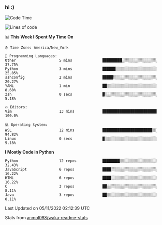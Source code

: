 ### hi :)

<!--START_SECTION:waka-->
![Code Time](http://img.shields.io/badge/Code%20Time-945%20hrs%2017%20mins-blue)

![Lines of code](https://img.shields.io/badge/From%20Hello%20World%20I%27ve%20Written-600%20Thousand%20lines%20of%20code-blue)

📊 **This Week I Spent My Time On** 

```text
⌚︎ Time Zone: America/New_York

💬 Programming Languages: 
Other                    5 mins              █████████░░░░░░░░░░░░░░░░   37.75% 
Python                   3 mins              ██████░░░░░░░░░░░░░░░░░░░   25.85% 
sshconfig                2 mins              █████░░░░░░░░░░░░░░░░░░░░   20.27% 
YAML                     1 min               ██░░░░░░░░░░░░░░░░░░░░░░░   8.68% 
zsh                      0 secs              █░░░░░░░░░░░░░░░░░░░░░░░░   5.18%

🔥 Editors: 
Vim                      13 mins             █████████████████████████   100.0%

💻 Operating System: 
WSL                      12 mins             ███████████████████████░░   94.82% 
Linux                    0 secs              █░░░░░░░░░░░░░░░░░░░░░░░░   5.18%

```

**I Mostly Code in Python** 

```text
Python                   12 repos            ████████░░░░░░░░░░░░░░░░░   32.43% 
JavaScript               6 repos             ████░░░░░░░░░░░░░░░░░░░░░   16.22% 
HTML                     6 repos             ████░░░░░░░░░░░░░░░░░░░░░   16.22% 
C                        3 repos             ██░░░░░░░░░░░░░░░░░░░░░░░   8.11% 
Java                     3 repos             ██░░░░░░░░░░░░░░░░░░░░░░░   8.11%

```



 Last Updated on 05/11/2022 02:12:39 UTC
<!--END_SECTION:waka-->

Stats from [anmol098/waka-readme-stats](https://github.com/anmol098/waka-readme-stats)